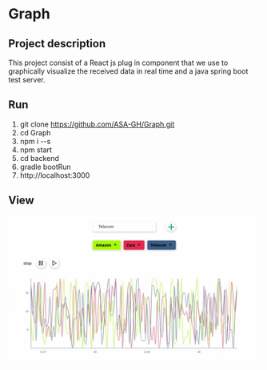 # Graph
## Project description
This project consist of a React js plug in component that we use to graphically visualize the received data in real time and a java spring boot test server. 

## Run 
1. git clone https://github.com/ASA-GH/Graph.git
2. cd Graph 
3. npm i --s
4. npm start
5. cd backend
6. gradle bootRun
7. http://localhost:3000

## View
![image](https://raw.githubusercontent.com/ASA-GH/Graph/master/image.jpg )